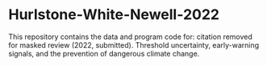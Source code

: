 # Hurlstone-White-Newell-2022
This repository contains the data and program code for: citation removed for masked review (2022, submitted). Threshold uncertainty, early-warning signals, and the prevention of dangerous climate change.
